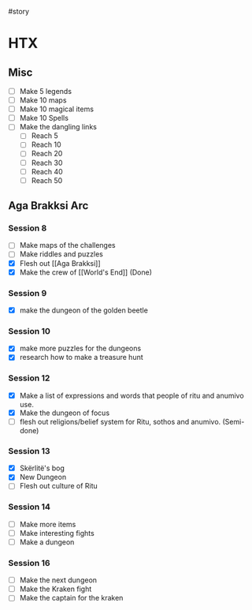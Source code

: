 #story  
# HTX
## Misc
- [ ] Make 5 legends
- [ ] Make 10 maps
- [ ] Make 10 magical items
- [ ] Make 10 Spells
- [ ] Make the dangling links
	- [ ] Reach 5
	- [ ] Reach 10
	- [ ] Reach 20
	- [ ] Reach 30
	- [ ] Reach 40
	- [ ] Reach 50

## Aga Brakksi Arc
### Session 8
- [ ] Make maps of the challenges
- [ ] Make riddles and puzzles
- [x] Flesh out [[Aga Brakksi]]
- [x] Make the crew of [[World's End]] (Done)

### Session 9
- [x] make the dungeon of the golden beetle

### Session 10
- [x] make more puzzles for the dungeons
- [x] research how to make a treasure hunt

### Session 12
 - [x] Make a list of expressions and words that people of ritu and anumivo use.
 - [x] Make the dungeon of focus
 - [ ] flesh out religions/belief system for Ritu, sothos and anumivo. (Semi-done)

### Session 13
- [x] Skërlitë's bog
- [x] New Dungeon
- [ ] Flesh out culture of Ritu

### Session 14
- [ ] Make more items
- [ ] Make interesting fights
- [ ] Make a dungeon
### Session 16
- [ ] Make the next dungeon
- [ ] Make the Kraken fight
- [ ] Make the captain for the kraken